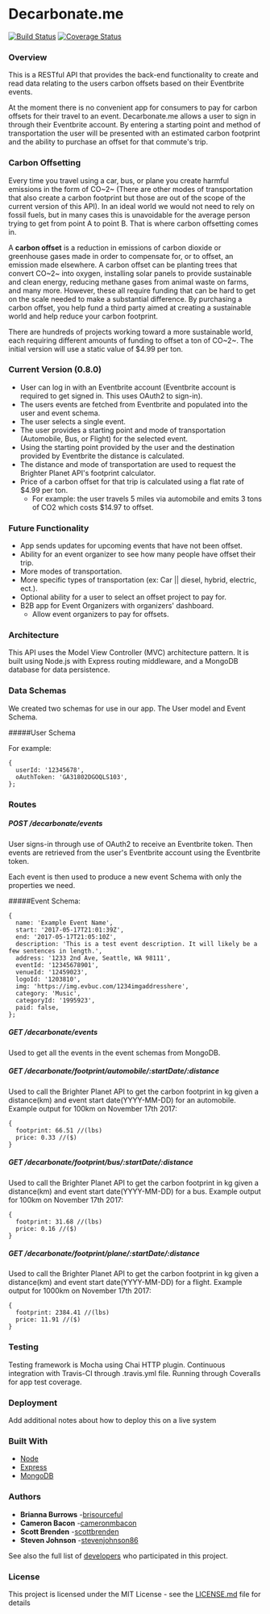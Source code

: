 # Decarbonate.me

[![Build Status](https://travis-ci.org/Carbon-Inc/decarbonate.me--back-end.svg?branch=master)](https://travis-ci.org/Carbon-Inc/decarbonate.me--back-end) [![Coverage Status](https://coveralls.io/repos/github/Carbon-Inc/decarbonate.me--back-end/badge.svg?branch=master)](https://coveralls.io/github/Carbon-Inc/decarbonate.me--back-end?branch=master)

### Overview

This is a RESTful API that provides the back-end functionality to create and read data relating to the users carbon offsets based on their Eventbrite events.

At the moment there is no convenient app for consumers to pay for carbon offsets for their travel to an event. Decarbonate.me allows a user to sign in through their Eventbrite account. By entering a starting point and method of transportation the user will be presented with an estimated carbon footprint and the ability to purchase an offset for that commute's trip.


### Carbon Offsetting

Every time you travel using a car, bus, or plane you create harmful emissions in the form of CO~2~ (There are other modes of transportation that also create a carbon footprint but those are out of the scope of the current version of this API). In an ideal world we would not need to rely on fossil fuels, but in many cases this is unavoidable for the average person trying to get from point A to point B. That is where carbon offsetting comes in.

A **carbon offset** is a reduction in emissions of carbon dioxide or greenhouse gases made in order to compensate for, or to offset, an emission made elsewhere. A carbon offset can be planting trees that convert CO~2~ into oxygen, installing solar panels to provide sustainable and clean energy, reducing methane gases from animal waste on farms, and many more.  However, these all require funding that can be hard to get on the scale needed to make a substantial difference. By purchasing a carbon offset, you help fund a third party aimed at creating a sustainable world and help reduce your carbon footprint.

There are hundreds of projects working toward a more sustainable world, each requiring different amounts of funding to offset a ton of CO~2~. The initial version will use a static value of $4.99 per ton.

### Current Version (0.8.0)

- User can log in with an Eventbrite account (Eventbrite account is required to get signed in. This uses OAuth2 to sign-in).
- The users events are fetched from Eventbrite and populated into the user and event schema.
- The user selects a single event.
- The user provides a starting point and mode of transportation (Automobile, Bus, or Flight) for the selected event.
- Using the starting point provided by the user and the destination provided by Eventbrite the distance is calculated.
- The distance and mode of transportation are used to request the Brighter Planet API's footprint calculator.
- Price of a carbon offset for that trip is calculated using a flat rate of $4.99 per ton.
  - For example: the user travels 5 miles via automobile and emits 3 tons of CO2 which costs $14.97 to offset.

### Future Functionality

- App sends updates for upcoming events that have not been offset.
- Ability for an event organizer to see how many people have offset their trip.
- More modes of transportation.
- More specific types of transportation (ex: Car || diesel, hybrid, electric, ect.).
- Optional ability for a user to select an offset project to pay for.
- B2B app for Event Organizers with organizers' dashboard.
  - Allow event organizers to pay for offsets.

### Architecture

This API uses the Model View Controller (MVC) architecture pattern. It is built using Node.js with Express routing middleware, and a MongoDB database for data persistence.

### Data Schemas

We created two schemas for use in our app. The User model and Event Schema.

#####User Schema

For example:
```
{
  userId: '12345678',
  oAuthToken: 'GA31802DGOQLS103',
};
```


### Routes
##### POST /decarbonate/events
User signs-in through use of OAuth2 to receive an Eventbrite token. Then events are retrieved from the user's Eventbrite account using the Eventbrite token.

Each event is then used to produce a new event Schema with only the properties we need.

#####Event Schema:
```
{
  name: 'Example Event Name',
  start: '2017-05-17T21:01:39Z',
  end: '2017-05-17T21:05:10Z',
  description: 'This is a test event description. It will likely be a few sentences in length.',
  address: '1233 2nd Ave, Seattle, WA 98111',
  eventId: '12345678901',
  venueId: '12459023',
  logoId: '1203810',
  img: 'https://img.evbuc.com/1234imgaddresshere',
  category: 'Music',
  categoryId: '1995923',
  paid: false,
};
```

##### GET /decarbonate/events
Used to get all the events in the event schemas from MongoDB.

##### GET /decarbonate/footprint/automobile/:startDate/:distance
Used to call the Brighter Planet API to get the carbon footprint in kg given a distance(km) and event start date(YYYY-MM-DD) for an automobile.
Example output for 100km on November 17th 2017:
```
{
  footprint: 66.51 //(lbs)
  price: 0.33 //($)
}
```
##### GET /decarbonate/footprint/bus/:startDate/:distance
Used to call the Brighter Planet API to get the carbon footprint in kg given a distance(km) and event start date(YYYY-MM-DD) for a bus.
Example output for 100km on November 17th 2017:
```
{
  footprint: 31.68 //(lbs)
  price: 0.16 //($)
}
```
##### GET /decarbonate/footprint/plane/:startDate/:distance
Used to call the Brighter Planet API to get the carbon footprint in kg given a distance(km) and event start date(YYYY-MM-DD) for a flight.
Example output for 1000km on November 17th 2017:
```
{
  footprint: 2384.41 //(lbs)
  price: 11.91 //($)
}
```

### Testing
Testing framework is Mocha using Chai HTTP plugin.
Continuous integration with Travis-CI through .travis.yml file.
Running through Coveralls for app test coverage.


### Deployment

Add additional notes about how to deploy this on a live system

### Built With

* [Node](https://nodejs.org/en/)
* [Express](http://expressjs.com/)
* [MongoDB](https://www.mongodb.com/)



### Authors

* **Brianna Burrows** -[brisourceful](https://github.com/brisourceful)
* **Cameron Bacon** -[cameronmbacon](https://github.com/cameronmbacon)
* **Scott Brenden** -[scottbrenden](https://github.com/scottbrenden)
* **Steven Johnson** -[stevenjohnson86](https://github.com/stevenjohnson86)

See also the full list of [developers](https://github.com/Carbon-Inc/people) who participated in this project.

### License

This project is licensed under the MIT License - see the [LICENSE.md](LICENSE.md) file for details
